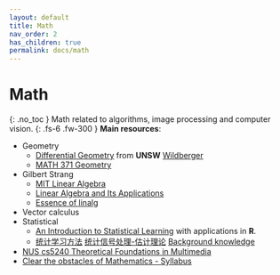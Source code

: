 ```yaml
---
layout: default
title: Math
nav_order: 2
has_children: true
permalink: docs/math
---
```


# Math
{: .no_toc }
Math related to algorithms, image processing and computer vision.
{: .fs-6 .fw-300 }
**Main resources**:<br>
- Geometry
  - [Differential Geometry](https://www.youtube.com/watch?v=_mvjOoTieTk&list=PLIljB45xT85DWUiFYYGqJVtfnkUFWkKtP) from **UNSW** [Wildberger](https://web.maths.unsw.edu.au/~norman/)
  - [MATH 371 Geometry](https://flashman.neocities.org/Courses/m371s09.html)
- Gilbert Strang
  - [MIT Linear Algebra](https://ocw.mit.edu/courses/18-06-linear-algebra-spring-2010/pages/syllabus/)
  - [Linear Algebra and Its Applications](https://hk1lib.org/book/954299/ecb05c)
  - [Essence of linalg](https://www.youtube.com/watch?v=fNk_zzaMoSs&list=PLZHQObOWTQDPD3MizzM2xVFitgF8hE_ab&ab_channel=3Blue1Brown)
- Vector calculus
- Statistical
  - [An Introduction to Statistical Learning](https://www.statlearning.com/online-course) with applications in **R**.
  - [统计学习方法](https://github.com/Dod-o/Statistical-Learning-Method_Code) [统计信号处理-估计理论](https://zhuanlan.zhihu.com/p/26651474)
[Background knowledge](https://www.comp.nus.edu.sg/~leowwk/newstudents.html)
- [NUS cs5240 Theoretical Foundations in Multimedia](https://www.comp.nus.edu.sg/~cs5240/schedule.html)
- [Clear the obstacles of Mathematics - Syllabus](https://www.comp.nus.edu.sg/~cs6240/syllabus.html)
